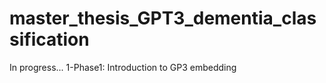 # master_thesis_GPT3_dementia_classification
In progress...
1-Phase1: Introduction to GP3 embedding
